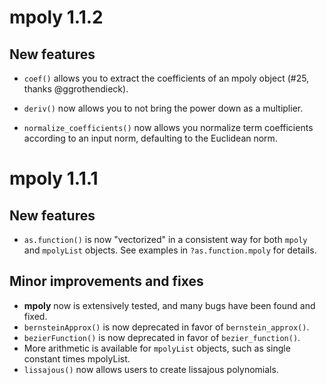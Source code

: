 # mpoly 1.1.2

## New features

*   `coef()` allows you to extract the coefficients of an mpoly object (#25, 
    thanks @ggrothendieck).
    
*   `deriv()` now allows you to not bring the power down as a multiplier.

*   `normalize_coefficients()` now allows you normalize term coefficients 
    according to an input norm, defaulting to the Euclidean norm.



# mpoly 1.1.1

## New features

*   `as.function()` is now "vectorized" in a consistent way for both `mpoly` and 
    `mpolyList` objects. See examples in `?as.function.mpoly` for details.

## Minor improvements and fixes

*   __mpoly__ now is extensively tested, and many bugs have been found and fixed.
*   `bernsteinApprox()` is now deprecated in favor of `bernstein_approx()`.
*   `bezierFunction()` is now deprecated in favor of `bezier_function()`.
*   More arithmetic is available for `mpolyList` objects, such as single 
    constant times mpolyList.
*   `lissajous()` now allows users to create lissajous polynomials.
